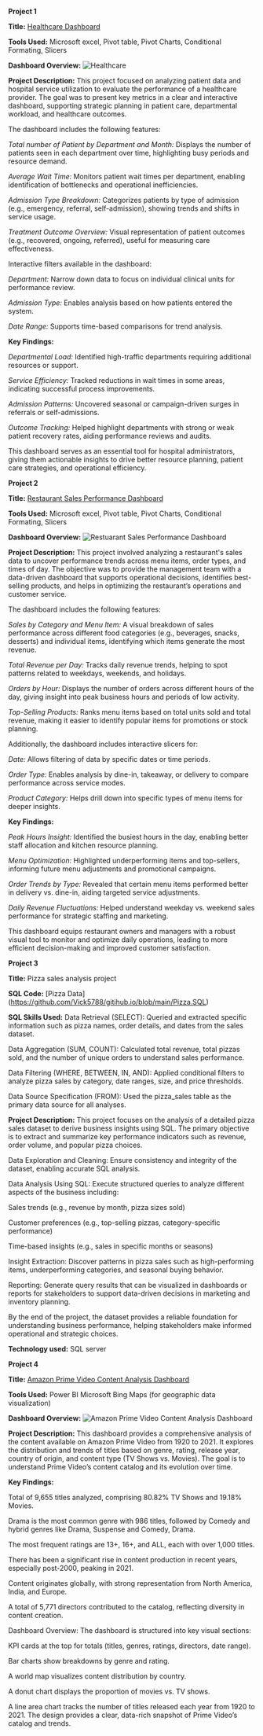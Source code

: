 **Project 1**

**Title:** [Healthcare Dashboard](https://github.com/Vick5788/gitihub.io/blob/main/healthcare_dataset%20with%20Dashboard.xlsx)

**Tools Used:** Microsoft excel, Pivot table, Pivot Charts, Conditional Formating, Slicers

**Dashboard Overview:**
![Healthcare](Healthcare.png)

**Project Description:** 
This project focused on analyzing patient data and hospital service utilization to evaluate the performance of a healthcare provider. The goal was to present key metrics in a clear and interactive dashboard, supporting strategic planning in patient care, departmental workload, and healthcare outcomes.

The dashboard includes the following features:

*Total number of Patient by Department and Month:* Displays the number of patients seen in each department over time, highlighting busy periods and resource demand.

*Average Wait Time:* Monitors patient wait times per department, enabling identification of bottlenecks and operational inefficiencies.

*Admission Type Breakdown:* Categorizes patients by type of admission (e.g., emergency, referral, self-admission), showing trends and shifts in service usage.

*Treatment Outcome Overview:* Visual representation of patient outcomes (e.g., recovered, ongoing, referred), useful for measuring care effectiveness.

Interactive filters available in the dashboard:

*Department:* Narrow down data to focus on individual clinical units for performance review.

*Admission Type:* Enables analysis based on how patients entered the system.

*Date Range:* Supports time-based comparisons for trend analysis.

**Key Findings:**

*Departmental Load:* Identified high-traffic departments requiring additional resources or support.

*Service Efficiency:* Tracked reductions in wait times in some areas, indicating successful process improvements.

*Admission Patterns:* Uncovered seasonal or campaign-driven surges in referrals or self-admissions.

*Outcome Tracking:* Helped highlight departments with strong or weak patient recovery rates, aiding performance reviews and audits.

This dashboard serves as an essential tool for hospital administrators, giving them actionable insights to drive better resource planning, patient care strategies, and operational efficiency.

 
**Project 2**

**Title:** [Restaurant Sales Performance Dashboard](https://github.com/Vick5788/gitihub.io/blob/main/DASHBOARD%20RESTUARANT.xlsx)

**Tools Used:** Microsoft excel, Pivot table, Pivot Charts, Conditional Formating, Slicers

**Dashboard Overview:**
![Restuarant Sales Performance Dashboard](Restuarant.png)

**Project Description:** This project involved analyzing a restaurant's sales data to uncover performance trends across menu items, order types, and times of day. The objective was to provide the management team with a data-driven dashboard that supports operational decisions, identifies best-selling products, and helps in optimizing the restaurant’s operations and customer service.

The dashboard includes the following features:

*Sales by Category and Menu Item:* A visual breakdown of sales performance across different food categories (e.g., beverages, snacks, desserts) and individual items, identifying which items generate the most revenue.

*Total Revenue per Day:* Tracks daily revenue trends, helping to spot patterns related to weekdays, weekends, and holidays.

*Orders by Hour:* Displays the number of orders across different hours of the day, giving insight into peak business hours and periods of low activity.

*Top-Selling Products:* Ranks menu items based on total units sold and total revenue, making it easier to identify popular items for promotions or stock planning.

Additionally, the dashboard includes interactive slicers for:

*Date:* Allows filtering of data by specific dates or time periods.

*Order Type:* Enables analysis by dine-in, takeaway, or delivery to compare performance across service modes.

*Product Category:* Helps drill down into specific types of menu items for deeper insights.

**Key Findings:**

*Peak Hours Insight:* Identified the busiest hours in the day, enabling better staff allocation and kitchen resource planning.

*Menu Optimization:* Highlighted underperforming items and top-sellers, informing future menu adjustments and promotional campaigns.

*Order Trends by Type:* Revealed that certain menu items performed better in delivery vs. dine-in, aiding targeted service adjustments.

*Daily Revenue Fluctuations:* Helped understand weekday vs. weekend sales performance for strategic staffing and marketing.

This dashboard equips restaurant owners and managers with a robust visual tool to monitor and optimize daily operations, leading to more efficient decision-making and improved customer satisfaction.


**Project 3**

**Title:** Pizza sales analysis project

**SQL Code:**
[Pizza Data] (https://github.com/Vick5788/gitihub.io/blob/main/Pizza.SQL)

**SQL Skills Used:**
Data Retrieval (SELECT): Queried and extracted specific information such as pizza names, order details, and dates from the sales dataset.

Data Aggregation (SUM, COUNT): Calculated total revenue, total pizzas sold, and the number of unique orders to understand sales performance.

Data Filtering (WHERE, BETWEEN, IN, AND): Applied conditional filters to analyze pizza sales by category, date ranges, size, and price thresholds.

Data Source Specification (FROM): Used the pizza_sales table as the primary data source for all analyses.

**Project Description:**
This project focuses on the analysis of a detailed pizza sales dataset to derive business insights using SQL. The primary objective is to extract and summarize key performance indicators such as revenue, order volume, and popular pizza choices.

Data Exploration and Cleaning: Ensure consistency and integrity of the dataset, enabling accurate SQL analysis.

Data Analysis Using SQL: Execute structured queries to analyze different aspects of the business including:

Sales trends (e.g., revenue by month, pizza sizes sold)

Customer preferences (e.g., top-selling pizzas, category-specific performance)

Time-based insights (e.g., sales in specific months or seasons)

Insight Extraction: Discover patterns in pizza sales such as high-performing items, underperforming categories, and seasonal buying behavior.

Reporting: Generate query results that can be visualized in dashboards or reports for stakeholders to support data-driven decisions in marketing and inventory planning.

By the end of the project, the dataset provides a reliable foundation for understanding business performance, helping stakeholders make informed operational and strategic choices.

**Technology used:** SQL server

**Project 4**

**Title:**
[Amazon Prime Video Content Analysis Dashboard](https://github.com/Vick5788/gitihub.io/blob/main/Newportfolio.pbix)

**Tools Used:**
Power BI
Microsoft Bing Maps (for geographic data visualization)

**Dashboard Overview:**
![Amazon Prime Video Content Analysis Dashboard](Amazonprime.png)

**Project Description:**
This dashboard provides a comprehensive analysis of the content available on Amazon Prime Video from 1920 to 2021. It explores the distribution and trends of titles based on genre, rating, release year, country of origin, and content type (TV Shows vs. Movies). The goal is to understand Prime Video’s content catalog and its evolution over time.

**Key Findings:**

Total of 9,655 titles analyzed, comprising 80.82% TV Shows and 19.18% Movies.

Drama is the most common genre with 986 titles, followed by Comedy and hybrid genres like Drama, Suspense and Comedy, Drama.

The most frequent ratings are 13+, 16+, and ALL, each with over 1,000 titles.

There has been a significant rise in content production in recent years, especially post-2000, peaking in 2021.

Content originates globally, with strong representation from North America, India, and Europe.

A total of 5,771 directors contributed to the catalog, reflecting diversity in content creation.

Dashboard Overview:
The dashboard is structured into key visual sections:

KPI cards at the top for totals (titles, genres, ratings, directors, date range).

Bar charts show breakdowns by genre and rating.

A world map visualizes content distribution by country.

A donut chart displays the proportion of movies vs. TV shows.

A line area chart tracks the number of titles released each year from 1920 to 2021.
The design provides a clear, data-rich snapshot of Prime Video’s catalog and trends.



